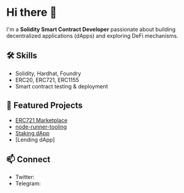 # Hi there 👋  

I'm a **Solidity Smart Contract Developer** passionate about building decentralized applications (dApps) and exploring DeFi mechanisms.  

## 🛠 Skills
- Solidity, Hardhat, Foundry  
- ERC20, ERC721, ERC1155  
- Smart contract testing & deployment  

## 🚀 Featured Projects
- [ERC721 Marketplace](https://github.com/kishanjadav238/erc721-marketplace)
- [node-runner-tooling](https://github.com/kishanjadav238/node-runner-tooling)  
- [Staking dApp](https://github.com/kishanjadav238/Staking-DApp)
- [Lending dApp]

## 📫 Connect
- Twitter:  
- Telegram: 
